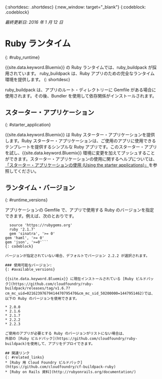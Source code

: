 {:shortdesc: .shortdesc}
{:new_window: target="_blank"}
{:codeblock: .codeblock}

*最終更新日: 2016 年 1 月 12 日*

# Ruby ランタイム
{: #ruby_runtime}

{{site.data.keyword.Bluemix}} の Ruby ランタイムでは、ruby_buildpack が採用されています。
ruby_buildpack は、Ruby アプリのための完全なランタイム環境を提供します。
{: shortdesc}

ruby_buildpack は、アプリのルート・ディレクトリーに Gemfile がある場合に使用されます。その後、Bundler を使用して依存関係がインストールされます。

## スターター・アプリケーション
{: #starter_application}

{{site.data.keyword.Bluemix}} は Ruby スターター・アプリケーションを提供します。Ruby スターター・アプリケーションは、ご使用のアプリに使用できるテンプレートを提供するシンプルな Ruby アプリです。このスターター・アプリを試し、{{site.data.keyword.Bluemix}} 環境に変更を加えてプッシュすることができます。スターター・アプリケーションの使用に関するヘルプについては、[「スターター・アプリケーションの使用 (Using the starter applications)」](../../cfapps/starter_app_usage.html)を参照してください。

## ランタイム・バージョン
{: #runtime_versions}

アプリケーションの Gemfile で、アプリで使用する Ruby のバージョンを指定できます。例えば、次のとおりです。


```
  source 'https://rubygems.org'
  ruby '2.1.7'
  gem 'sinatra', '>= 0'
gem 'haml', '>= 0'
gem 'json', '>=0'```
{: codeblock}

バージョンが指定されていない場合、デフォルトでバージョン 2.2.2 が選択されます。

### 使用可能なバージョン:
{: #available_versions}

{{site.data.keyword.Bluemix}} に現在インストールされている [Ruby ビルドパック](https://github.com/cloudfoundry/ruby-buildpack/releases/tag/v1.6.7?cm_mc_uid=02162397679414470795470&cm_mc_sid_50200000=1447951462)では、以下の Ruby のバージョンを使用できます。

* 2.0.0
* 2.1.6
* 2.1.7
* 2.2.2
* 2.2.3

ご使用のアプリが必要とする Ruby のバージョンがリストにない場合は、
外部の [Ruby ビルドパック](https://github.com/cloudfoundry/ruby-buildpack)を使用して、アプリをデプロイできます。

## 関連リンク
{: #related_links}
* [Ruby 用 Cloud Foundry ビルドパック](https://github.com/cloudfoundry/cf-buildpack-ruby)
* [Ruby on Rails 資料](http://rubyonrails.org/documentation/)
